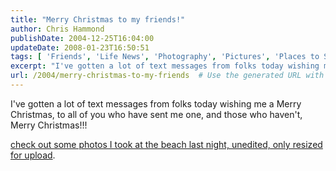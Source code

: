 ```yaml
---
title: "Merry Christmas to my friends!"
author: Chris Hammond
publishDate: 2004-12-25T16:04:00
updateDate: 2008-01-23T16:50:51
tags: [ 'Friends', 'Life News', 'Photography', 'Pictures', 'Places to See', 'SEO' ]
excerpt: "I've gotten a lot of text messages from folks today wishing me a Merry Christmas, to all of you who have sent me one, and those who haven't, Merry Christmas!!! Check out some photos I took at the beach last night, unedited, only resized for..."
url: /2004/merry-christmas-to-my-friends  # Use the generated URL with year
---
```

<P>I've gotten a lot of text messages from folks today wishing me a Merry Christmas, to all of you who have sent me one, and those who haven't, Merry Christmas!!!</P> <P><A href="https://www.chrishammond.com/gallery/albums/63">check out some photos I took at the beach last night, unedited, only resized for upload</A>.</P>
